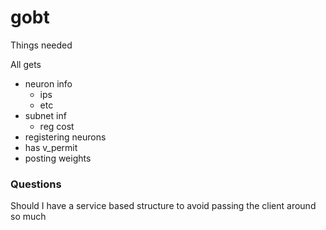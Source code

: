 # gobt

Things needed 

All gets

- neuron info
    - ips
    - etc
- subnet inf
    - reg cost
- registering neurons
- has v_permit
- posting weights

### Questions 
Should I have a service based structure to avoid passing the client 
around so much
